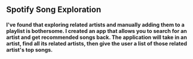 ## Spotify Song Exploration


#### I've found that exploring related artists and manually adding them to a playlist is bothersome.  I created an app that allows you to search for an artist and get recommended songs back.  The application will take in an artist, find all its related artists, then give the user a list of those related artist's top songs.
